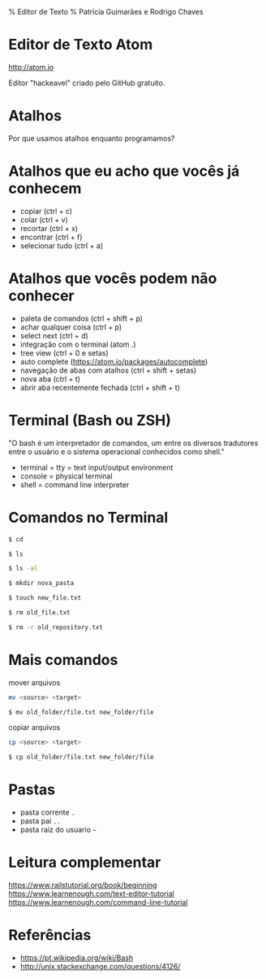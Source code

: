 % Editor de Texto
% Patrícia Guimarães e Rodrigo Chaves

# Editor de Texto Atom

http://atom.io

Editor "hackeavel" criado pelo GitHub gratuito.

# Atalhos

Por que usamos atalhos enquanto programamos?


# Atalhos que eu acho que vocês já conhecem

+ copiar (ctrl + c)
+ colar (ctrl + v)
+ recortar (ctrl + x)
+ encontrar (ctrl + f)
+ selecionar tudo (ctrl + a)


# Atalhos que vocês podem não conhecer

+ paleta de comandos (ctrl + shift + p)
+ achar qualquer coisa (ctrl + p)
+ select next (ctrl + d)
+ integração com o terminal (atom .)
+ tree view (ctrl + 0 e setas)
+ auto complete (https://atom.io/packages/autocomplete)
+ navegação de abas com atalhos (ctrl + shift + setas)
+ nova aba (ctrl + t)
+ abrir aba recentemente fechada (ctrl + shift + t)


# Terminal (Bash ou ZSH)

"O bash é um interpretador de comandos, um entre os diversos tradutores entre o
usuário e o sistema operacional conhecidos como shell."

+ terminal = tty = text input/output environment
+ console = physical terminal
+ shell = command line interpreter

# Comandos no Terminal

```bash
$ cd

$ ls

$ ls -al

$ mkdir nova_pasta

$ touch new_file.txt

$ rm old_file.txt

$ rm -r old_repository.txt
```

# Mais comandos

mover arquivos
```bash
mv <source> <target>

$ mv old_folder/file.txt new_folder/file
```

copiar arquivos
```bash
cp <source> <target>

$ cp old_folder/file.txt new_folder/file
```

# Pastas

+ pasta corrente `.`
+ pasta pai `..`
+ pasta raiz do usuario `~`

# Leitura complementar

https://www.railstutorial.org/book/beginning
https://www.learnenough.com/text-editor-tutorial
https://www.learnenough.com/command-line-tutorial

# Referências

+ https://pt.wikipedia.org/wiki/Bash
+ http://unix.stackexchange.com/questions/4126/
